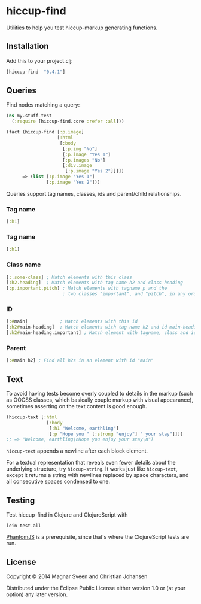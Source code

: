 # hiccup-find

Utilities to help you test hiccup-markup generating functions.

## Installation

Add this to your project.clj:

```clj
[hiccup-find  "0.4.1"]
```

## Queries

Find nodes matching a query:

```clj
(ns my.stuff-test
  (:require [hiccup-find.core :refer :all]))

(fact (hiccup-find [:p.image]
                   [:html
                    [:body
                     [:p.img "No"]
                     [:p.image "Yes 1"]
                     [:p.images "No"]
                     [:div.image
                      [:p.image "Yes 2"]]]])
      => (list [:p.image "Yes 1"]
               [:p.image "Yes 2"]))
```

Queries support tag names, classes, ids and parent/child relationships.

### Tag name

```clj
[:h1]
```

### Tag name

```clj
[:h1]
```

### Class name

```clj
[:.some-class] ; Match elements with this class
[:h2.heading]  ; Match elements with tag name h2 and class heading
[:p.important.pitch] ; Match elements with tagname p and the
                     ; two classes "important", and "pitch", in any order.
```

### ID

```clj
[:#main]            ; Match elements with this id
[:h2#main-heading]  ; Match elements with tag name h2 and id main-heading
[:h2#main-heading.important] ; Match element with tagname, class and id
```

### Parent

```clj
[:#main h2] ; Find all h2s in an element with id "main"
```

## Text

To avoid having tests become overly coupled to details in the markup (such as
OOCSS classes, which basically couple markup with visual appearance), sometimes
asserting on the text content is good enough.

```clj
(hiccup-text [:html
               [:body
                [:h1 "Welcome, earthling"]
                [:p "Hope you " [:strong "enjoy"] " your stay"]]])
;; => "Welcome, earthling\nHope you enjoy your stay\n")
```

`hiccup-text` appends a newline after each block element.

For a textual representation that reveals even fewer details about the
underlying structure, try `hiccup-string`. It works just like `hiccup-text`,
except it returns a string with newlines replaced by space characters, and all
consecutive spaces condensed to one.

## Testing

Test hiccup-find in Clojure and ClojureScript with

    lein test-all

[PhantomJS](http://phantomjs.org/) is a prerequisite, since that's where the
ClojureScript tests are run.

## License

Copyright © 2014 Magnar Sveen and Christian Johansen

Distributed under the Eclipse Public License either version 1.0 or (at
your option) any later version.
